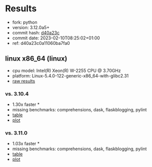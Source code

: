 # Results

- fork: python
- version: 3.12.0a5+
- commit hash: [d40a23c](https://github.com/python/cpython/commit/d40a23c)
- commit date: 2023-02-10T08:25:02+01:00
- ref: d40a23c0a11060ba7fa0

## linux x86_64 (linux)

- cpu model: Intel(R) Xeon(R) W-2255 CPU @ 3.70GHz
- platform: Linux-5.4.0-122-generic-x86_64-with-glibc2.31
- [raw results](bm-20230210-linux-x86_64-python-d40a23c0a11060ba7fa0-3.12.0a5%2B-d40a23c.json)

### vs. 3.10.4

- 1.30x faster \*
- missing benchmarks: comprehensions, dask, flaskblogging, pylint
- [table](bm-20230210-linux-x86_64-python-d40a23c0a11060ba7fa0-3.12.0a5%2B-d40a23c-vs-3.10.4.md)
- [plot](bm-20230210-linux-x86_64-python-d40a23c0a11060ba7fa0-3.12.0a5%2B-d40a23c-vs-3.10.4.png)

### vs. 3.11.0

- 1.03x faster \*
- missing benchmarks: comprehensions, dask, flaskblogging, pylint
- [table](bm-20230210-linux-x86_64-python-d40a23c0a11060ba7fa0-3.12.0a5%2B-d40a23c-vs-3.11.0.md)
- [plot](bm-20230210-linux-x86_64-python-d40a23c0a11060ba7fa0-3.12.0a5%2B-d40a23c-vs-3.11.0.png)


